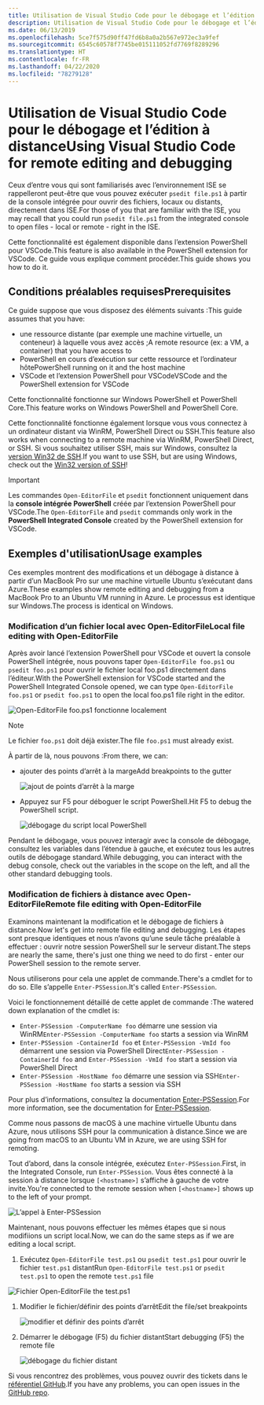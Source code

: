 ```yaml
---
title: Utilisation de Visual Studio Code pour le débogage et l’édition à distance
description: Utilisation de Visual Studio Code pour le débogage et l’édition à distance
ms.date: 06/13/2019
ms.openlocfilehash: 5ce7f575d90ff47fd6b8a0a2b567e972ec3a9fef
ms.sourcegitcommit: 6545c60578f7745be015111052fd7769f8289296
ms.translationtype: HT
ms.contentlocale: fr-FR
ms.lasthandoff: 04/22/2020
ms.locfileid: "78279128"
---
```

# <a name="using-visual-studio-code-for-remote-editing-and-debugging"></a><span data-ttu-id="cf705-103">Utilisation de Visual Studio Code pour le débogage et l’édition à distance</span><span class="sxs-lookup"><span data-stu-id="cf705-103">Using Visual Studio Code for remote editing and debugging</span></span>

<span data-ttu-id="cf705-104">Ceux d’entre vous qui sont familiarisés avec l’environnement ISE se rappelleront peut-être que vous pouvez exécuter `psedit file.ps1` à partir de la console intégrée pour ouvrir des fichiers, locaux ou distants, directement dans ISE.</span><span class="sxs-lookup"><span data-stu-id="cf705-104">For those of you that are familiar with the ISE, you may recall that you could run `psedit file.ps1` from the integrated console to open files - local or remote - right in the ISE.</span></span>

<span data-ttu-id="cf705-105">Cette fonctionnalité est également disponible dans l’extension PowerShell pour VSCode.</span><span class="sxs-lookup"><span data-stu-id="cf705-105">This feature is also available in the PowerShell extension for VSCode.</span></span> <span data-ttu-id="cf705-106">Ce guide vous explique comment procéder.</span><span class="sxs-lookup"><span data-stu-id="cf705-106">This guide shows you how to do it.</span></span>

## <a name="prerequisites"></a><span data-ttu-id="cf705-107">Conditions préalables requises</span><span class="sxs-lookup"><span data-stu-id="cf705-107">Prerequisites</span></span>

<span data-ttu-id="cf705-108">Ce guide suppose que vous disposez des éléments suivants :</span><span class="sxs-lookup"><span data-stu-id="cf705-108">This guide assumes that you have:</span></span>

- <span data-ttu-id="cf705-109">une ressource distante (par exemple une machine virtuelle, un conteneur) à laquelle vous avez accès ;</span><span class="sxs-lookup"><span data-stu-id="cf705-109">A remote resource (ex: a VM, a container) that you have access to</span></span>
- <span data-ttu-id="cf705-110">PowerShell en cours d’exécution sur cette ressource et l’ordinateur hôte</span><span class="sxs-lookup"><span data-stu-id="cf705-110">PowerShell running on it and the host machine</span></span>
- <span data-ttu-id="cf705-111">VSCode et l’extension PowerShell pour VSCode</span><span class="sxs-lookup"><span data-stu-id="cf705-111">VSCode and the PowerShell extension for VSCode</span></span>

<span data-ttu-id="cf705-112">Cette fonctionnalité fonctionne sur Windows PowerShell et PowerShell Core.</span><span class="sxs-lookup"><span data-stu-id="cf705-112">This feature works on Windows PowerShell and PowerShell Core.</span></span>

<span data-ttu-id="cf705-113">Cette fonctionnalité fonctionne également lorsque vous vous connectez à un ordinateur distant via WinRM, PowerShell Direct ou SSH.</span><span class="sxs-lookup"><span data-stu-id="cf705-113">This feature also works when connecting to a remote machine via WinRM, PowerShell Direct, or SSH.</span></span> <span data-ttu-id="cf705-114">Si vous souhaitez utiliser SSH, mais sur Windows, consultez la [version Win32 de SSH](https://github.com/PowerShell/Win32-OpenSSH).</span><span class="sxs-lookup"><span data-stu-id="cf705-114">If you want to use SSH, but are using Windows, check out the [Win32 version of SSH](https://github.com/PowerShell/Win32-OpenSSH)!</span></span>

> [!IMPORTANT]
> <span data-ttu-id="cf705-115">Les commandes `Open-EditorFile` et `psedit` fonctionnent uniquement dans la **console intégrée PowerShell** créée par l’extension PowerShell pour VSCode.</span><span class="sxs-lookup"><span data-stu-id="cf705-115">The `Open-EditorFile` and `psedit` commands only work in the **PowerShell Integrated Console** created by the PowerShell extension for VSCode.</span></span>

## <a name="usage-examples"></a><span data-ttu-id="cf705-116">Exemples d'utilisation</span><span class="sxs-lookup"><span data-stu-id="cf705-116">Usage examples</span></span>

<span data-ttu-id="cf705-117">Ces exemples montrent des modifications et un débogage à distance à partir d’un MacBook Pro sur une machine virtuelle Ubuntu s’exécutant dans Azure.</span><span class="sxs-lookup"><span data-stu-id="cf705-117">These examples show remote editing and debugging from a MacBook Pro to an Ubuntu VM running in Azure.</span></span> <span data-ttu-id="cf705-118">Le processus est identique sur Windows.</span><span class="sxs-lookup"><span data-stu-id="cf705-118">The process is identical on Windows.</span></span>

### <a name="local-file-editing-with-open-editorfile"></a><span data-ttu-id="cf705-119">Modification d’un fichier local avec Open-EditorFile</span><span class="sxs-lookup"><span data-stu-id="cf705-119">Local file editing with Open-EditorFile</span></span>

<span data-ttu-id="cf705-120">Après avoir lancé l’extension PowerShell pour VSCode et ouvert la console PowerShell intégrée, nous pouvons taper `Open-EditorFile foo.ps1` ou `psedit foo.ps1` pour ouvrir le fichier local foo.ps1 directement dans l’éditeur.</span><span class="sxs-lookup"><span data-stu-id="cf705-120">With the PowerShell extension for VSCode started and the PowerShell Integrated Console opened, we can type `Open-EditorFile foo.ps1` or `psedit foo.ps1` to open the local foo.ps1 file right in the editor.</span></span>

![Open-EditorFile foo.ps1 fonctionne localement](media/Using-VSCode-for-Remote-Editing-and-Debugging/1-open-local-file.png)

>[!NOTE]
> <span data-ttu-id="cf705-122">Le fichier `foo.ps1` doit déjà exister.</span><span class="sxs-lookup"><span data-stu-id="cf705-122">The file `foo.ps1` must already exist.</span></span>

<span data-ttu-id="cf705-123">À partir de là, nous pouvons :</span><span class="sxs-lookup"><span data-stu-id="cf705-123">From there, we can:</span></span>

- <span data-ttu-id="cf705-124">ajouter des points d’arrêt à la marge</span><span class="sxs-lookup"><span data-stu-id="cf705-124">Add breakpoints to the gutter</span></span>

  ![ajout de points d’arrêt à la marge](media/Using-VSCode-for-Remote-Editing-and-Debugging/2-adding-breakpoint-gutter.png)

- <span data-ttu-id="cf705-126">Appuyez sur F5 pour déboguer le script PowerShell.</span><span class="sxs-lookup"><span data-stu-id="cf705-126">Hit F5 to debug the PowerShell script.</span></span>

  ![débogage du script local PowerShell](media/Using-VSCode-for-Remote-Editing-and-Debugging/3-local-debug.png)

<span data-ttu-id="cf705-128">Pendant le débogage, vous pouvez interagir avec la console de débogage, consultez les variables dans l’étendue à gauche, et exécutez tous les autres outils de débogage standard.</span><span class="sxs-lookup"><span data-stu-id="cf705-128">While debugging, you can interact with the debug console, check out the variables in the scope on the left, and all the other standard debugging tools.</span></span>

### <a name="remote-file-editing-with-open-editorfile"></a><span data-ttu-id="cf705-129">Modification de fichiers à distance avec Open-EditorFile</span><span class="sxs-lookup"><span data-stu-id="cf705-129">Remote file editing with Open-EditorFile</span></span>

<span data-ttu-id="cf705-130">Examinons maintenant la modification et le débogage de fichiers à distance.</span><span class="sxs-lookup"><span data-stu-id="cf705-130">Now let's get into remote file editing and debugging.</span></span> <span data-ttu-id="cf705-131">Les étapes sont presque identiques et nous n’avons qu’une seule tâche préalable à effectuer : ouvrir notre session PowerShell sur le serveur distant.</span><span class="sxs-lookup"><span data-stu-id="cf705-131">The steps are nearly the same, there's just one thing we need to do first - enter our PowerShell session to the remote server.</span></span>

<span data-ttu-id="cf705-132">Nous utiliserons pour cela une applet de commande.</span><span class="sxs-lookup"><span data-stu-id="cf705-132">There's a cmdlet for to do so.</span></span> <span data-ttu-id="cf705-133">Elle s’appelle `Enter-PSSession`.</span><span class="sxs-lookup"><span data-stu-id="cf705-133">It's called `Enter-PSSession`.</span></span>

<span data-ttu-id="cf705-134">Voici le fonctionnement détaillé de cette applet de commande :</span><span class="sxs-lookup"><span data-stu-id="cf705-134">The watered down explanation of the cmdlet is:</span></span>

- <span data-ttu-id="cf705-135">`Enter-PSSession -ComputerName foo` démarre une session via WinRM</span><span class="sxs-lookup"><span data-stu-id="cf705-135">`Enter-PSSession -ComputerName foo` starts a session via WinRM</span></span>
- <span data-ttu-id="cf705-136">`Enter-PSSession -ContainerId foo` et `Enter-PSSession -VmId foo` démarrent une session via PowerShell Direct</span><span class="sxs-lookup"><span data-stu-id="cf705-136">`Enter-PSSession -ContainerId foo` and `Enter-PSSession -VmId foo` start a session via PowerShell Direct</span></span>
- <span data-ttu-id="cf705-137">`Enter-PSSession -HostName foo` démarre une session via SSH</span><span class="sxs-lookup"><span data-stu-id="cf705-137">`Enter-PSSession -HostName foo` starts a session via SSH</span></span>

<span data-ttu-id="cf705-138">Pour plus d’informations, consultez la documentation [Enter-PSSession](/powershell/module/microsoft.powershell.core/enter-pssession).</span><span class="sxs-lookup"><span data-stu-id="cf705-138">For more information, see the documentation for [Enter-PSSession](/powershell/module/microsoft.powershell.core/enter-pssession).</span></span>

<span data-ttu-id="cf705-139">Comme nous passons de macOS à une machine virtuelle Ubuntu dans Azure, nous utilisons SSH pour la communication à distance.</span><span class="sxs-lookup"><span data-stu-id="cf705-139">Since we are going from macOS to an Ubuntu VM in Azure, we are using SSH for remoting.</span></span>

<span data-ttu-id="cf705-140">Tout d’abord, dans la console intégrée, exécutez `Enter-PSSession`.</span><span class="sxs-lookup"><span data-stu-id="cf705-140">First, in the Integrated Console, run `Enter-PSSession`.</span></span> <span data-ttu-id="cf705-141">Vous êtes connecté à la session à distance lorsque `[<hostname>]` s’affiche à gauche de votre invite.</span><span class="sxs-lookup"><span data-stu-id="cf705-141">You're connected to the remote session when `[<hostname>]` shows up to the left of your prompt.</span></span>

![L’appel à Enter-PSSession](media/Using-VSCode-for-Remote-Editing-and-Debugging/4-enter-pssession.png)

<span data-ttu-id="cf705-143">Maintenant, nous pouvons effectuer les mêmes étapes que si nous modifiions un script local.</span><span class="sxs-lookup"><span data-stu-id="cf705-143">Now, we can do the same steps as if we are editing a local script.</span></span>

1. <span data-ttu-id="cf705-144">Exécutez `Open-EditorFile test.ps1` ou `psedit test.ps1` pour ouvrir le fichier `test.ps1` distant</span><span class="sxs-lookup"><span data-stu-id="cf705-144">Run `Open-EditorFile test.ps1` or `psedit test.ps1` to open the remote `test.ps1` file</span></span>

  ![Fichier Open-EditorFile the test.ps1](media/Using-VSCode-for-Remote-Editing-and-Debugging/5-open-remote-file.png)

1. <span data-ttu-id="cf705-146">Modifier le fichier/définir des points d’arrêt</span><span class="sxs-lookup"><span data-stu-id="cf705-146">Edit the file/set breakpoints</span></span>

   ![modifier et définir des points d’arrêt](media/Using-VSCode-for-Remote-Editing-and-Debugging/6-set-breakpoints.png)

1. <span data-ttu-id="cf705-148">Démarrer le débogage (F5) du fichier distant</span><span class="sxs-lookup"><span data-stu-id="cf705-148">Start debugging (F5) the remote file</span></span>

   ![débogage du fichier distant](media/Using-VSCode-for-Remote-Editing-and-Debugging/7-start-debugging.png)

<span data-ttu-id="cf705-150">Si vous rencontrez des problèmes, vous pouvez ouvrir des tickets dans le [référentiel GitHub](https://github.com/powershell/vscode-powershell).</span><span class="sxs-lookup"><span data-stu-id="cf705-150">If you have any problems, you can open issues in the [GitHub repo](https://github.com/powershell/vscode-powershell).</span></span>
